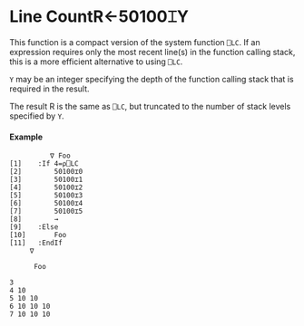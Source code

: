 




<h1 class="heading"><span class="name">Line Count</span><span class="command">R←50100⌶Y</span></h1>

This function is a compact version of the system function `⎕LC`. If an expression requires only the  most recent line(s) in the function calling stack, this is a more efficient alternative to using `⎕LC`.


`Y` may be an integer specifying the depth of the function calling stack that is required in the result.


The result R is the same as `⎕LC`, but truncated to the number of stack levels specified by `Y`.

#### Example
```apl
          ∇ Foo
[1]    :If 4=⍴⎕LC
[2]        50100⌶0
[3]        50100⌶1
[4]        50100⌶2
[5]        50100⌶3
[6]        50100⌶4
[7]        50100⌶5
[8]        →
[9]    :Else
[10]       Foo
[11]   :EndIf
     ∇

      Foo

3
4 10
5 10 10
6 10 10 10
7 10 10 10
```



